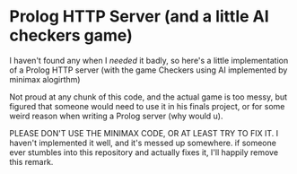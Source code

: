 # Prolog HTTP Server (and a little AI checkers game)
I haven't found any when I *needed* it badly, so here's a little implementation of a Prolog HTTP server (with the game Checkers using AI implemented by minimax alogirthm)

Not proud at any chunk of this code, and the actual game is too messy, but figured that someone would need to use it in his finals project, or for some weird reason when writing a Prolog server (why would u).

PLEASE DON'T USE THE MINIMAX CODE, OR AT LEAST TRY TO FIX IT.
I haven't implemented it well, and it's messed up somewhere. if someone ever stumbles into this repository and actually fixes it, I'll happily remove this remark.
